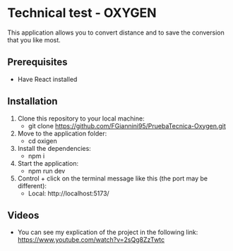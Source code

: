 # Technical test - OXYGEN
This application allows you to convert distance and to save the conversion that you like most.
## Prerequisites
- Have React installed
## Installation
1. Clone this repository to your local machine:
   - git clone https://github.com/FGiannini95/PruebaTecnica-Oxygen.git
2. Move to the application folder:
   - cd oxigen
4. Install the dependencies:
   - npm i
5. Start the application:
   - npm run dev
6. Control + click on the terminal message like this (the port may be different):
   - Local:   http://localhost:5173/
## Videos
- You can see my explication of the project in the following link: https://www.youtube.com/watch?v=2sQg8ZzTwtc
